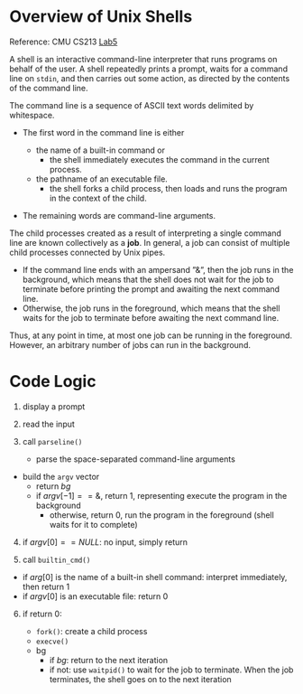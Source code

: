 # Overview of Unix Shells

Reference: CMU CS213 [Lab5](http://csapp.cs.cmu.edu/3e/labs.html)

A shell is an interactive command-line interpreter that runs programs on behalf of the user. A shell repeatedly prints a prompt, waits for a command line on `stdin`, and then carries out some action, as directed by the contents of the command line.

The command line is a sequence of ASCII text words delimited by whitespace. 

- The first word in the command line is either 

  - the name of a built-in command or
    - the shell immediately executes the command in the current process.
  - the pathname of an executable file. 
    - the shell forks a child process, then loads and runs the program in the context of the child.

- The remaining words are command-line arguments. 

  

The child processes created as a result of interpreting a single command line are known collectively as a **job**. In general, a job can consist of multiple child processes connected by Unix pipes.  

- If the command line ends with an ampersand ”&”, then the job runs in the background, which means that the shell does not wait for the job to terminate before printing the prompt and awaiting the next command line. 
- Otherwise, the job runs in the foreground, which means that the shell waits for the job to terminate before awaiting the next command line. 

Thus, at any point in time, at most one job can be running in the foreground. However, an arbitrary number of jobs can run in the background.

# Code Logic

1. display a prompt

2. read the input

3. call `parseline()` 

   - parse the space-separated command-line arguments
- build the `argv` vector
   - return $bg$
  - if $argv[-1] == \&$, return 1, representing execute the program in the background
     - otherwise, return 0, run the program in the foreground (shell waits for it to complete)
   
4. if $argv[0] == NULL$: no input, simply return  

5. call `builtin_cmd()`

  - if $arg[0]$ is the name of a built-in shell command: interpret immediately, then return 1 
  - if $argv[0]$ is an executable file: return 0

6. if return 0:

   - `fork()`: create a child process
   - `execve()`
   - bg
     - if $bg$: return to the next iteration
     - if not: use `waitpid()` to wait for the job to terminate. When the job terminates, the shell goes on to the next iteration

   

   